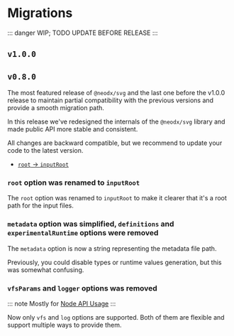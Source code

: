 # Migrations

::: danger
WIP; TODO UPDATE BEFORE RELEASE
:::

## `v1.0.0`

## `v0.8.0`

The most featured release of `@neodx/svg` and the last one before the v1.0.0 release to maintain partial compatibility with the previous versions and provide a smooth migration path.

In this release we've redesigned the internals of the `@neodx/svg` library and made public API more stable and consistent.

All changes are backward compatible, but we recommend to update your code to the latest version.

- [`root` -> `inputRoot`](#root-option-was-renamed-to-inputroot)

### `root` option was renamed to `inputRoot`

The `root` option was renamed to `inputRoot` to make it clearer that it's a root path for the input files.

### `metadata` option was simplified, `definitions` and `experimentalRuntime` options were removed

The `metadata` option is now a string representing the metadata file path.

Previously, you could disable types or runtime values generation, but this was somewhat confusing.

### `vfsParams` and `logger` options was removed

::: note
Mostly for [Node API Usage](./api/index.md)
:::

Now only `vfs` and `log` options are supported.
Both of them are flexible and support multiple ways to provide them.
